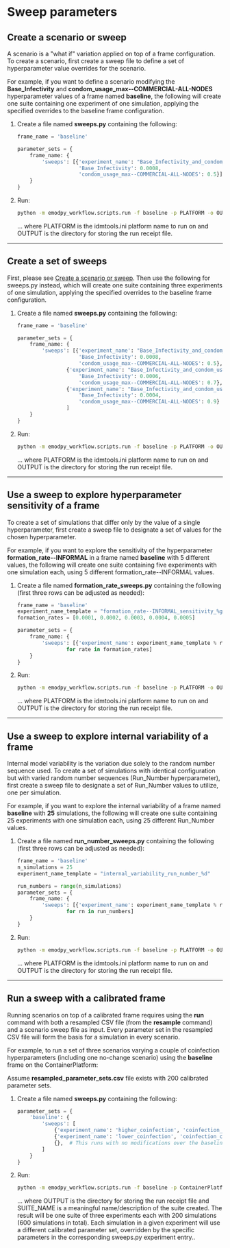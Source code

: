 # Sweep parameters

## Create a scenario or sweep

A scenario is a "what if" variation applied on top of a frame configuration. To create a scenario, first create a sweep
file to define a set of hyperparameter value overrides for the scenario.

For example, if you want to define a scenario modifying the **Base_Infectivity** and 
**condom_usage_max--COMMERCIAL-ALL-NODES** hyperparameter values of a frame named **baseline**, the following will
create one suite containing one experiment of one simulation, applying the specified overrides to the baseline frame
configuration.

1. Create a file named **sweeps.py** containing the following:

    ```python linenums="1"
    frame_name = 'baseline'

    parameter_sets = {
        frame_name: {
            'sweeps': [{'experiment_name': "Base_Infectivity_and_condom_usage_max_scenario",
                        'Base_Infectivity': 0.0008,
                        'condom_usage_max--COMMERCIAL-ALL-NODES': 0.5}]
        }
    }
    ```

2. Run:

    ```bash
    python -m emodpy_workflow.scripts.run -f baseline -p PLATFORM -o OUTPUT -N BaseInfectivityAndCondomMaxScenario -w sweeps.py
    ```

    ... where PLATFORM is the idmtools.ini platform name to run on and  OUTPUT is the directory for storing the run receipt 
    file.

---

## Create a set of sweeps

First, please see [Create a scenario or sweep](#create-a-scenario-or-sweep). Then use the following for sweeps.py instead, which 
will create one suite containing three experiments of one simulation, applying the specified overrides to the baseline frame
configuration.

1. Create a file named **sweeps.py** containing the following:

    ```python linenums="1"
    frame_name = 'baseline'

    parameter_sets = {
        frame_name: {
            'sweeps': [{'experiment_name': "Base_Infectivity_and_condom_usage_max_scenario_1",
                        'Base_Infectivity': 0.0008,
                        'condom_usage_max--COMMERCIAL-ALL-NODES': 0.5},
                    {'experiment_name': "Base_Infectivity_and_condom_usage_max_scenario_2",
                        'Base_Infectivity': 0.0006,
                        'condom_usage_max--COMMERCIAL-ALL-NODES': 0.7},
                    {'experiment_name': "Base_Infectivity_and_condom_usage_max_scenario_3",
                        'Base_Infectivity': 0.0004,
                        'condom_usage_max--COMMERCIAL-ALL-NODES': 0.9}
                    ]
        }
    }
    ```

2. Run:

    ```bash
    python -m emodpy_workflow.scripts.run -f baseline -p PLATFORM -o OUTPUT -N BaseInfectivityAndCondomMaxScenarios3 -w sweeps.py
    ```

    ... where PLATFORM is the idmtools.ini platform name to run on and  OUTPUT is the directory for storing the run receipt 
    file.

---

## Use a sweep to explore hyperparameter sensitivity of a frame

To create a set of simulations that differ only by the value of a single hyperparameter, first create a sweep file to 
designate a set of values for the chosen hyperparameter.

For example, if you want to explore the sensitivity of the hyperparameter **formation_rate--INFORMAL** in a frame
named **baseline** with 5 different values, the following will create one suite containing five experiments with one
simulation each, using 5 different formation_rate--INFORMAL values.

1. Create a file named **formation_rate_sweeps.py** containing the following (first three rows can be adjusted as needed):

    ```python linenums="1"
    frame_name = 'baseline'
    experiment_name_template = "formation_rate--INFORMAL_sensitivity_%g"
    formation_rates = [0.0001, 0.0002, 0.0003, 0.0004, 0.0005]

    parameter_sets = {
        frame_name: {
            'sweeps': [{'experiment_name': experiment_name_template % rate, 'formation_rate--INFORMAL': rate}
                    for rate in formation_rates]
        }
    }
    ```

2. Run:

    ```bash
    python -m emodpy_workflow.scripts.run -f baseline -p PLATFORM -o OUTPUT -N BaselineInformalFormationRate5 -w formation_rate_sweeps.py
    ```

    ... where PLATFORM is the idmtools.ini platform name to run on and  OUTPUT is the directory for storing the run receipt 
    file.

---

## Use a sweep to explore internal variability of a frame

Internal model variability is the variation due solely to the random number sequence used. To create a set of
simulations with identical configuration but with varied random number sequences (Run_Number hyperparameter), first 
create a sweep file to designate a set of Run_Number values to utilize, one per simulation.

For example, if you want to explore the internal variability of a frame named **baseline** with **25** simulations, 
the following will create one suite containing 25 experiments with one simulation each, using 25 different Run_Number 
values.

1. Create a file named **run_number_sweeps.py** containing the following (first three rows can be adjusted as needed):

    ```python linenums="1"
    frame_name = 'baseline'
    n_simulations = 25
    experiment_name_template = "internal_variability_run_number_%d"

    run_numbers = range(n_simulations)
    parameter_sets = {
        frame_name: {
            'sweeps': [{'experiment_name': experiment_name_template % rn, 'Run_Number': rn} 
                    for rn in run_numbers]
        }
    }
    ```

2. Run:

    ```bash
    python -m emodpy_workflow.scripts.run -f baseline -p PLATFORM -o OUTPUT -N BaselineInternalVariability25 -w run_number_sweeps.py
    ```

    ... where PLATFORM is the idmtools.ini platform name to run on and  OUTPUT is the directory for storing the run receipt 
    file.

---

## Run a sweep with a calibrated frame

Running scenarios on top of a calibrated frame requires using the **run** command with both a resampled CSV file (from
the **resample** command) and a scenario sweep file as input. Every parameter set in the resampled CSV file will form 
the basis for a simulation in every scenario.

For example, to run a set of three scenarios varying a couple of coinfection hyperparameters (including one no-change 
scenario) using the **baseline** frame on the ContainerPlatform:

Assume **resampled_parameter_sets.csv** file exists with 200 calibrated parameter sets.

1. Create a file named **sweeps.py** containing the following:

    ```python linenums="1"
    parameter_sets = {
        'baseline': {
            'sweeps': [
                {'experiment_name': 'higher_coinfection', 'coinfection_coverage_HIGH': 0.5, 'coinfection_coverage_LOW': 0.4},
                {'experiment_name': 'lower_coinfection', 'coinfection_coverage_HIGH': 0.2, 'coinfection_coverage_LOW': 0.02},
                {},  # This runs with no modifications over the baseline and is auto-named "baseline"
            ]
        }
    }
    ```

2. Run:

    ```bash
    python -m emodpy_workflow.scripts.run -f baseline -p ContainerPlatform -o OUTPUT -N SUITE_NAME -s resampled_parameter_sets.csv -w sweeps.py
    ```

    ... where OUTPUT is the directory for storing the run receipt file and
    SUITE_NAME is a meaningful name/description of the suite created. The result will be one suite of three experiments each with
    200 simulations (600 simulations in total). Each simulation in a given experiment will use a different calibrated 
    parameter set, overridden by the specific parameters in the corresponding sweeps.py experiment entry..

